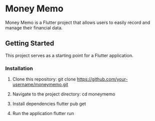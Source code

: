# Money Memo

Money Memo is a Flutter project that allows users to easily record and manage their financial data.

## Getting Started

This project serves as a starting point for a Flutter application.

### Installation

1. Clone this repository:
    git clone https://github.com/your-username/moneymemo.git

2. Navigate to the project directory:
    cd moneymemo

3. Install dependencies
    flutter pub get

4. Run the application
    flutter run
